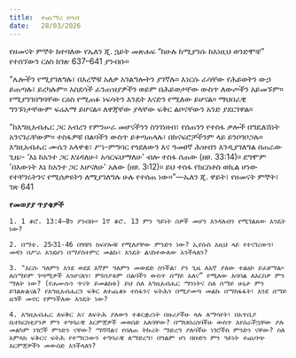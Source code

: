 ```yaml
---
title:  ተጨማሪ ሀሳብ
date:   28/03/2026
---
```


የዘመናት ምኞት ከተባለው የኤለን ጂ. ኋይት መጽሐፍ “ከሁሉ ከሚያንሱ ከእነዚህ ወንድሞቼ” የተሰኘውን ርዕስ ከገጽ 637–641 ያንብቡ።

“ሌሎችን የሚያገለግሉ፣ በእረኞቹ አለቃ አገልግሎትን ያገኛሉ። እነርሱ ራሳቸው የሕይወትን ውኃ ይጠጣሉ፣ ይረካሉም። አስደሳች ፈንጠዝያዎችን ወይም በሕይወታቸው ውስጥ ለውጦችን አይመኙም። የሚያንገበግባቸው ርዕስ የሚጠፉ ነፍሳትን እንዴት እናድን የሚለው ይሆናል። ማህበራዊ ግንኙነታቸውም ፍሬአማ ይሆናል። ለዋጃቸው ያላቸው ፍቅር ልቦናቸውን አንድ ያደርገዋል።

“ከእግዚአብሔር ጋር አብረን የምንሠራ መሆናችንን ስንገነዘብ፣ የሰጠንን የተስፋ ቃሎች በግዴለሽነት አንናገራቸውም። ተስፋዎቹ በልባችን ውስጥ ይቀጣጠላሉ፣ በከናፍሮቻችንም ላይ ይንቦገቦጋሉ። እግዚአብሔር ሙሴን አላዋቂ፣ ሥነ-ምግባር የጎደለውን እና ዓመፀኛ ሕዝብን እንዲያገለግል በጠራው ጊዜ፡- ‘እኔ ከአንተ ጋር እሄዳለሁ፥ አሳርፍህማለሁ' ብሎ ተስፋ ሰጠው (ዘፀ. 33:14)። ደግሞም 'በእውነት እኔ ከአንተ ጋር እሆናለሁ' አለው (ዘፀ. 3፡12)። ይህ ተስፋ የክርስቶስ ወኪል ሆነው የተቸገሩትንና የሚሰቃዩትን ለሚያገለግሉ ሁሉ የተሰጠ ነው።”—ኤለን ጂ. ዋይት፣ የዘመናት ምኞት፣ ገጽ 641



**የመወያያ ጥያቄዎች**


`1. 1 ቆሮ. 13:4–8ን ያንብቡ። 1ኛ ቆሮ. 13 ምን ዓይነት ሰዎች መሆን እንዳለብን የሚገልጸው እንዴት ነው?`

`2. በማቴ. 25፡31-46 በጎቹን ከፍየሎቹ የሚለያቸው ምንድን ነው? ኢየሱስ እዚህ ላይ የተናገረውን፣ መዳን በሥራ እንደሆነ በማያስተምር መልኩ፣ እንዴት ልናስተውለው እንችላለን?`

`3. "እርሱ ዓለምን እንደ ወደደ እኛም ዓለምን መውደድ ስንችል፣ ያን ጊዜ ለእኛ ያለው ተልዕኮ ይፈፀማል። ለሰማይም ገጣሚዎች እንሆናለን፣ ምክንያቱም በልባችን ውስጥ ሰማይ አለና” የሚለው አባባል ለእርስዎ ምን ማለት ነው? (የሐሙሱን ጥናት ይመልከቱ) ይህ ስለ እግዚአብሔር ማንነትና ስለ ሰማይ ሁኔታ ምን ይገልጽልናል? የእግዚአብሔርን ፍቅር ለተጨቆኑ ተስፋንና ፍትሕን በሚያመጣ መልኩ በማስፋፋት፣ እንደ ሰማይ ዜጎች መኖር የምንችለው እንዴት ነው?`

`4. እግዚአብሔር ለፍቅር እና ለፍትሕ ያለውን ተቆርቋሪነት በዙሪያችሁ ላሉ ለማሳየት፣ በአጥቢያ ቤተክርስቲያንዎ ምን ተግባራዊ እርምጃዎች መወሰድ አለባቸው? በማህበረሰባችሁ ውስጥ እየሰራችኋቸው ያሉ መልካም ነገሮች ምንድን ናቸው? ማሻሻልና የበለጠ ትኩረት ማድረግ ያለባችሁ ነገሮችስ ምንድን ናቸው? ስለ አምላክ ፍቅርና ፍትሕ የተማርነውን ተግባራዊ ለማድረግ፣ በግልም ሆነ በቡድን ምን ዓይነት ተጨባጭ እርምጃዎችን መውሰድ እንችላለን?`
